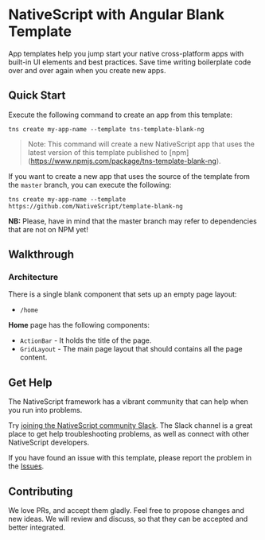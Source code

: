 # NativeScript with Angular Blank Template
App templates help you jump start your native cross-platform apps with built-in UI elements and best practices. Save time writing boilerplate code over and over again when you create new apps.

## Quick Start
Execute the following command to create an app from this template:

```
tns create my-app-name --template tns-template-blank-ng
```

> Note: This command will create a new NativeScript app that uses the latest version of this template published to [npm] (https://www.npmjs.com/package/tns-template-blank-ng).

If you want to create a new app that uses the source of the template from the `master` branch, you can execute the following:

```
tns create my-app-name --template https://github.com/NativeScript/template-blank-ng
```

**NB:** Please, have in mind that the master branch may refer to dependencies that are not on NPM yet!

## Walkthrough

### Architecture
There is a single blank component that sets up an empty page layout:
- `/home`

**Home** page has the following components:
- `ActionBar` - It holds the title of the page.
- `GridLayout` - The main page layout that should contains all the page content.

## Get Help
The NativeScript framework has a vibrant community that can help when you run into problems.

Try [joining the NativeScript community Slack](http://developer.telerik.com/wp-login.php?action=slack-invitation). The Slack channel is a great place to get help troubleshooting problems, as well as connect with other NativeScript developers.

If you have found an issue with this template, please report the problem in the   [Issues](https://github.com/NativeScript/template-blank-ng/issues).

## Contributing

We love PRs, and accept them gladly. Feel free to propose changes and new ideas. We will review and discuss, so that they can be accepted and better integrated.
